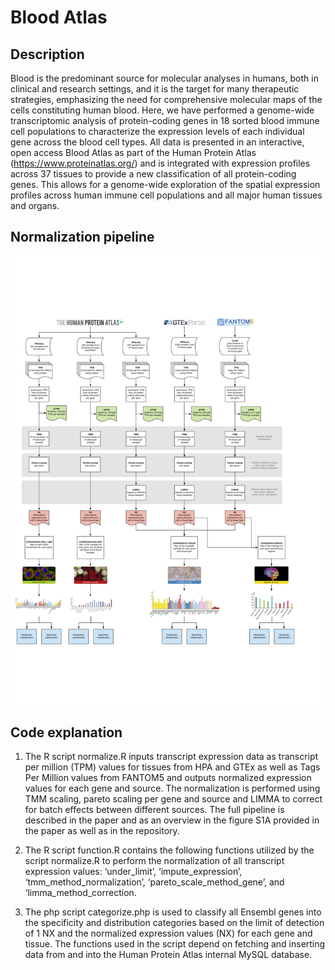 # Blood Atlas

## Description
Blood is the predominant source for molecular analyses in humans, both in clinical and research settings, and it is the target for many therapeutic strategies, emphasizing the need for comprehensive molecular maps of the cells constituting human blood. Here, we have performed a genome-wide transcriptomic analysis of protein-coding genes in 18 sorted blood immune cell populations to characterize the expression levels of each individual gene across the blood cell types. All data is presented in an interactive, open access Blood Atlas as part of the Human Protein Atlas (https://www.proteinatlas.org/) and is integrated with expression profiles across 37 tissues to provide a new classification of all protein-coding genes. This allows for a genome-wide exploration of the spatial expression profiles across human immune cell populations and all major human tissues and organs.


## Normalization pipeline
![image](https://github.com/human-protein-atlas/BloodAtlas/blob/master/Fig.S1.A%20schematic%20view%20of%20the%20normalization%20strategy.png)


## Code explanation
1.	The R script normalize.R inputs transcript expression data as transcript per million (TPM) values for tissues from HPA and GTEx as well as Tags Per Million values from FANTOM5 and outputs normalized expression values for each gene and source. The normalization is performed using TMM scaling, pareto scaling per gene and source and LIMMA to correct for batch effects between different sources. The full pipeline is described in the paper and as an overview in the figure S1A provided in the paper as well as in the repository.

2.	The R script function.R contains the following functions utilized by the script normalize.R to perform the normalization of all transcript expression values: ‘under_limit’, ‘impute_expression’,  ‘tmm_method_normalization’, ‘pareto_scale_method_gene’, and ‘limma_method_correction.

3.	The php script categorize.php is used to classify all Ensembl genes into the specificity and distribution categories based on the limit of detection of 1 NX and the normalized expression values (NX) for each gene and tissue. The functions used in the script depend on fetching and inserting data from and into the Human Protein Atlas internal MySQL database.
